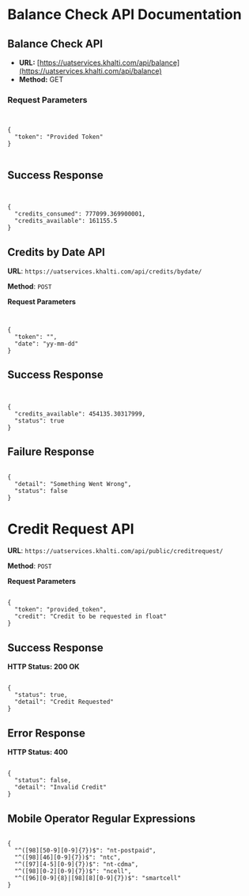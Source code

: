 # Balance Check API Documentation

## Balance Check API

- **URL:** [https://uatservices.khalti.com/api/balance](https://uatservices.khalti.com/api/balance)
- **Method:** GET

### Request Parameters
<pre><code class="json">

{
  "token": "Provided Token"
}

</code></pre>

## Success Response

<pre><code class="json">

{
  "credits_consumed": 777099.369900001,
  "credits_available": 161155.5
}
</code></pre>

## Credits by Date API

**URL**: ``https://uatservices.khalti.com/api/credits/bydate/``

**Method**: ``POST``

**Request Parameters**

<pre><code class="json">

{
  "token": "<provided_token>",
  "date": "yy-mm-dd"
}
</code></pre>

## Success Response

<pre><code class="json">

{
  "credits_available": 454135.30317999,
  "status": true
}
</code></pre>

## Failure Response
<pre><code class="json">
{
  "detail": "Something Went Wrong",
  "status": false
}
</code></pre>


# Credit Request API

**URL**: ``https://uatservices.khalti.com/api/public/creditrequest/``

**Method**: ``POST``

**Request Parameters**
<pre><code class="json">
{
  "token": "provided_token",
  "credit": "Credit to be requested in float"
}
</code></pre>

## Success Response
**HTTP Status: 200 OK**

<pre><code class="json">
{
  "status": true,
  "detail": "Credit Requested"
}
</code></pre>
## Error Response

**HTTP Status: 400**

<pre><code class="json">
{
  "status": false,
  "detail": "Invalid Credit"
}
</code></pre>
## Mobile Operator Regular Expressions

<pre><code class="json">
{
  "^([98][50-9][0-9]{7})$": "nt-postpaid",
  "^([98][46][0-9]{7})$": "ntc",
  "^([97][4-5][0-9]{7})$": "nt-cdma",
  "^([98][0-2][0-9]{7})$": "ncell",
  "^([96][0-9]{8}|[98][8][0-9]{7})$": "smartcell"
}
</code></pre>